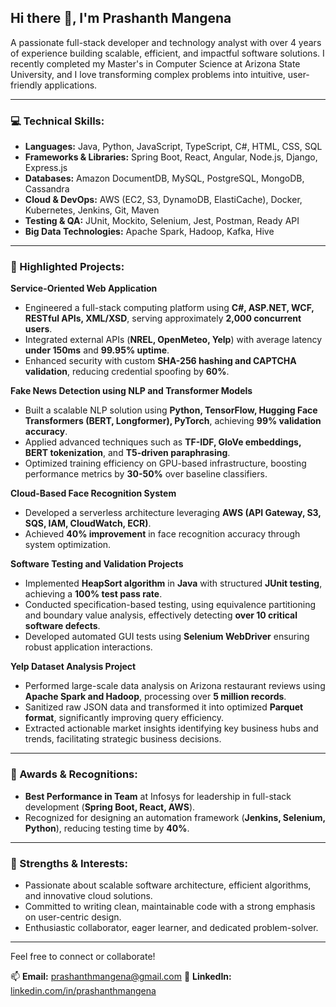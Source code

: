 <!--
**mprashanth27/mprashanth27** is a ✨ _special_ ✨ repository because its `README.md` (this file) appears on your GitHub profile.

Here are some ideas to get you started:

- 🔭 I’m currently working on ...
- 🌱 I’m currently learning ...
- 👯 I’m looking to collaborate on ...
- 🤔 I’m looking for help with ...
- 💬 Ask me about ...
- 📫 How to reach me: ...
- 😄 Pronouns: ...
- ⚡ Fun fact: ...
-->
## Hi there 👋, I'm Prashanth Mangena

A passionate full-stack developer and technology analyst with over 4 years of experience building scalable, efficient, and impactful software solutions. I recently completed my Master's in Computer Science at Arizona State University, and I love transforming complex problems into intuitive, user-friendly applications.

---

### 💻 Technical Skills:

* **Languages:** Java, Python, JavaScript, TypeScript, C#, HTML, CSS, SQL
* **Frameworks & Libraries:** Spring Boot, React, Angular, Node.js, Django, Express.js
* **Databases:** Amazon DocumentDB, MySQL, PostgreSQL, MongoDB, Cassandra
* **Cloud & DevOps:** AWS (EC2, S3, DynamoDB, ElastiCache), Docker, Kubernetes, Jenkins, Git, Maven
* **Testing & QA:** JUnit, Mockito, Selenium, Jest, Postman, Ready API
* **Big Data Technologies:** Apache Spark, Hadoop, Kafka, Hive

---

### 🚀 Highlighted Projects:

**Service-Oriented Web Application**

* Engineered a full-stack computing platform using **C#, ASP.NET, WCF, RESTful APIs, XML/XSD**, serving approximately **2,000 concurrent users**.
* Integrated external APIs (**NREL, OpenMeteo, Yelp**) with average latency **under 150ms** and **99.95% uptime**.
* Enhanced security with custom **SHA-256 hashing and CAPTCHA validation**, reducing credential spoofing by **60%**.

**Fake News Detection using NLP and Transformer Models**

* Built a scalable NLP solution using **Python, TensorFlow, Hugging Face Transformers (BERT, Longformer), PyTorch**, achieving **99% validation accuracy**.
* Applied advanced techniques such as **TF-IDF, GloVe embeddings, BERT tokenization**, and **T5-driven paraphrasing**.
* Optimized training efficiency on GPU-based infrastructure, boosting performance metrics by **30-50%** over baseline classifiers.

**Cloud-Based Face Recognition System**

* Developed a serverless architecture leveraging **AWS (API Gateway, S3, SQS, IAM, CloudWatch, ECR)**.
* Achieved **40% improvement** in face recognition accuracy through system optimization.

**Software Testing and Validation Projects**

* Implemented **HeapSort algorithm** in **Java** with structured **JUnit testing**, achieving a **100% test pass rate**.
* Conducted specification-based testing, using equivalence partitioning and boundary value analysis, effectively detecting **over 10 critical software defects**.
* Developed automated GUI tests using **Selenium WebDriver** ensuring robust application interactions.

**Yelp Dataset Analysis Project**

* Performed large-scale data analysis on Arizona restaurant reviews using **Apache Spark and Hadoop**, processing over **5 million records**.
* Sanitized raw JSON data and transformed it into optimized **Parquet format**, significantly improving query efficiency.
* Extracted actionable market insights identifying key business hubs and trends, facilitating strategic business decisions.

---

### 🏅 Awards & Recognitions:

* **Best Performance in Team** at Infosys for leadership in full-stack development (**Spring Boot, React, AWS**).
* Recognized for designing an automation framework (**Jenkins, Selenium, Python**), reducing testing time by **40%**.

---

### 🌟 Strengths & Interests:

* Passionate about scalable software architecture, efficient algorithms, and innovative cloud solutions.
* Committed to writing clean, maintainable code with a strong emphasis on user-centric design.
* Enthusiastic collaborator, eager learner, and dedicated problem-solver.

---

Feel free to connect or collaborate!

📫 **Email:** [prashanthmangena@gmail.com](mailto:prashanthmangena@gmail.com)
🔗 **LinkedIn:** [linkedin.com/in/prashanthmangena](https://linkedin.com/in/prashanthmangena)

